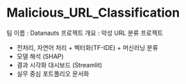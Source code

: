 # Malicious_URL_Classification

팀 이름 : Datanauts
프로젝트 개요 : 악성 URL 분류 프로젝트
* 전처리, 자연어 처리 + 벡터화(TF-IDE) + 머신러닝 분류
* 모델 해석 (SHAP)
* 결과 시각화 대시보드 (Streamlit)
* 실무 중심 포트폴리오 문서화